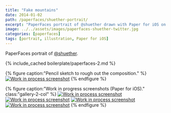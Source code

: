 ```yaml
---
title: "Fake mountains"
date: 2014-01-02
path: /paperfaces/shuether-portrait/
excerpt: "PaperFaces portrait of @shuether drawn with Paper for iOS on an iPad."
image: ../../assets/images/paperfaces-shuether-twitter.jpg
categories: [paperfaces]
tags: [portrait, illustration, Paper for iOS]
---
```


PaperFaces portrait of [@shuether](https://twitter.com/shuether).

{% include_cached boilerplate/paperfaces-2.md %}

{% figure caption:"Pencil sketch to rough out the composition." %}
[![Work in process screenshot](../../assets/images/paperfaces-shuether-process-1-750.jpg)](../../assets/images/paperfaces-shuether-process-1-lg.jpg)
{% endfigure %}

{% figure caption:"Work in progress screenshots (Paper for iOS)." class:"gallery-2-col" %}
[![Work in process screenshot](../../assets/images/paperfaces-shuether-process-2-600.jpg)](../../assets/images/paperfaces-shuether-process-2-lg.jpg)
[![Work in process screenshot](../../assets/images/paperfaces-shuether-process-3-600.jpg)](../../assets/images/paperfaces-shuether-process-3-lg.jpg)
[![Work in process screenshot](../../assets/images/paperfaces-shuether-process-4-600.jpg)](../../assets/images/paperfaces-shuether-process-4-lg.jpg)
[![Work in process screenshot](../../assets/images/paperfaces-shuether-process-5-600.jpg)](../../assets/images/paperfaces-shuether-process-5-lg.jpg)
{% endfigure %}
